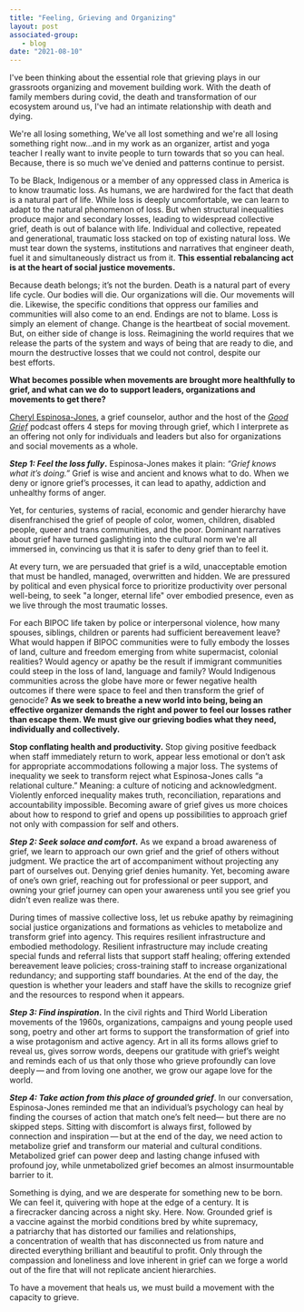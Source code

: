 ```yaml
---
title: "Feeling, Grieving and Organizing"
layout: post
associated-group:
   - blog
date: "2021-08-10"
---
```


I've been thinking about the essential role that grieving plays in our grassroots organizing and movement building work. With the death of family members during covid, the death and transformation of our ecosystem around us, I've had an intimate relationship with death and dying.

We're all losing something, We've all lost something and we're all losing something right now...and in my work as an organizer, artist and yoga teacher I really want to invite people to turn towards that so you can heal. Because, there is so much we've denied and patterns continue to persist.

To be Black, Indigenous or a member of any oppressed class in America is to know traumatic loss. As humans, we are hardwired for the fact that death is a natural part of life. While loss is deeply uncomfortable, we can learn to adapt to the natural phenomenon of loss. But when structural inequalities produce major and secondary losses, leading to widespread collective grief, death is out of balance with life. Individual and collective, repeated and generational, traumatic loss stacked on top of existing natural loss. We must tear down the systems, institutions and narratives that engineer death, fuel it and simultaneously distract us from it. **This essential rebalancing act is at the heart of social justice movements.**

Because death belongs; it’s not the burden. Death is a natural part of every life cycle. Our bodies will die. Our organizations will die. Our movements will die. Likewise, the specific conditions that oppress our families and communities will also come to an end. Endings are not to blame. Loss is simply an element of change. Change is the heartbeat of social movement. But, on either side of change is loss. Reimagining the world requires that we release the parts of the system and ways of being that are ready to die, and mourn the destructive losses that we could not control, despite our best efforts.

**What becomes possible when movements are brought more healthfully to grief, and what can we do to support leaders, organizations and movements to get there?**

[Cheryl Espinosa-Jones](https://www.opentohope.com/author/cheryljones/), a grief counselor, author and the host of the [_Good Grief_](https://www.voiceamerica.com/show/2264/good-grief) podcast offers 4 steps for moving through grief, which I interprete as an offering not only for individuals and leaders but also for organizations and social movements as a whole.

**_Step 1: Feel the loss fully_.** Espinosa-Jones makes it plain: ​_“Grief knows what it’s doing.”_ Grief is wise and ancient and knows what to do. When we deny or ignore grief’s processes, it can lead to apathy, addiction and unhealthy forms of anger.

Yet, for centuries, systems of racial, economic and gender hierarchy have disenfranchised the grief of people of color, women, children, disabled people, queer and trans communities, and the poor. Dominant narratives about grief have turned gaslighting into the cultural norm we're all immersed in, convincing us that it is safer to deny grief than to feel it.

At every turn, we are persuaded that grief is a wild, unacceptable emotion that must be handled, managed, overwritten and hidden. We are pressured by political and even physical force to prioritize productivity over personal well-being, to seek "a longer, eternal life" over embodied presence, even as we live through the most traumatic losses.

For each BIPOC life taken by police or interpersonal violence, how many spouses, siblings, children or parents had sufficient bereavement leave? What would happen if BIPOC communities were to fully embody the losses of land, culture and freedom emerging from white supermacist, colonial realities? Would agency or apathy be the result if immigrant communities could steep in the loss of land, language and family? Would Indigenous communities across the globe have more or fewer negative health outcomes if there were space to feel and then transform the grief of genocide? **As we seek to breathe a new world into being, being an effective organizer demands the right and power to feel our losses rather than escape them. We must give our grieving bodies what they need, individually and collectively.**

**Stop conflating health and productivity.** Stop giving positive feedback when staff immediately return to work, appear less emotional or don’t ask for appropriate accommodations following a major loss. The systems of inequality we seek to transform reject what Espinosa-Jones calls ​“a relational culture.” Meaning: a culture of noticing and acknowledgment. Violently enforced inequality makes truth, reconciliation, reparations and accountability impossible. Becoming aware of grief gives us more choices about how to respond to grief and opens up possibilities to approach grief not only with compassion for self and others.

**_Step 2: Seek solace and comfort_.** As we expand a broad awareness of grief, we learn to approach our own grief and the grief of others without judgment. We practice the art of accompaniment without projecting any part of ourselves out. Denying grief denies humanity. Yet, becoming aware of one’s own grief, reaching out for professional or peer support, and owning your grief journey can open your awareness until you see grief you didn’t even realize was there.

During times of massive collective loss, let us rebuke apathy by reimagining social justice organizations and formations as vehicles to metabolize and transform grief into agency. This requires resilient infrastructure and embodied methodology. Resilient infrastructure may include creating special funds and referral lists that support staff healing; offering extended bereavement leave policies; cross-training staff to increase organizational redundancy; and supporting staff boundaries. At the end of the day, the question is whether your leaders and staff have the skills to recognize grief and the resources to respond when it appears.

**_Step 3: Find inspiration_.** In the civil rights and Third World Liberation movements of the 1960s, organizations, campaigns and young people used song, poetry and other art forms to support the transformation of grief into a wise protagonism and active agency. Art in all its forms allows grief to reveal us, gives sorrow words, deepens our gratitude with grief’s weight and reminds each of us that only those who grieve profoundly can love deeply — and from loving one another, we grow our agape love for the world.

_**Step 4: Take action from this place of grounded grief**_. In our conversation, Espinosa-Jones reminded me that an individual’s psychology can heal by finding the courses of action that match one’s felt need— but there are no skipped steps. Sitting with discomfort is always first, followed by connection and inspiration — but at the end of the day, we need action to metabolize grief and transform our material and cultural conditions. Metabolized grief can power deep and lasting change infused with profound joy, while unmetabolized grief becomes an almost insurmountable barrier to it.

Something is dying, and we are desperate for something new to be born. We can feel it, quivering with hope at the edge of a century. It is a firecracker dancing across a night sky. Here. Now. Grounded grief is a vaccine against the morbid conditions bred by white supremacy, a patriarchy that has distorted our families and relationships, a concentration of wealth that has disconnected us from nature and directed everything brilliant and beautiful to profit. Only through the compassion and loneliness and love inherent in grief can we forge a world out of the fire that will not replicate ancient hierarchies.

To have a movement that heals us, we must build a movement with the capacity to grieve.
